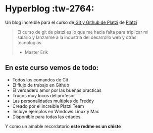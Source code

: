 # Hyperblog :tw-2764:
Un blog increible para el curso de[ Git y Github de Platzi](https://platzi.com/clases/1557-git-github " Git y Github de Platzi") de [Platzi](https://platzi.com/home "Platzi") 
>El curso de git de platzi es lo que me hacia falta para triplicar mi salario y lanzarme a la industria del desarrollo web y otras tecnologias.
> - Master Erik

## En este curso vemos de todo:
* Todos los comandos de Git
* El flujo de trabajo en Github
* El verdadero amor por las buenas practicas
* Trucos muy locos del profesor
* Las personalidades multiples de Freddy
* Creado por el increible Platzi Team
* Incluye ejemplos en Windows Linux y Mac
* Disponible para todas las edades


Y como un amable recordatorio **este redme es un chiste**

